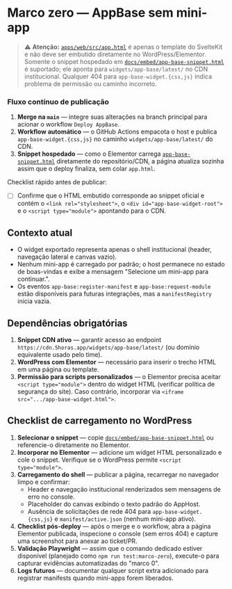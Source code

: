 # Marco zero — AppBase sem mini-app

> ⚠️ **Atenção:** [`apps/web/src/app.html`](../src/app.html) é apenas o template do SvelteKit e não deve ser embutido diretamente no WordPress/Elementor. Somente o snippet hospedado em [`docs/embed/app-base-snippet.html`](../../../docs/embed/app-base-snippet.html) é suportado; ele aponta para `widgets/app-base/latest/` no CDN institucional. Qualquer 404 para `app-base-widget.{css,js}` indica problema de permissão ou caminho incorreto.

### Fluxo contínuo de publicação

1. **Merge na `main`** — integre suas alterações na branch principal para acionar o workflow `Deploy AppBase`.
2. **Workflow automático** — o GitHub Actions empacota o host e publica `app-base-widget.{css,js}` no caminho `widgets/app-base/latest/` do CDN.
3. **Snippet hospedado** — como o Elementor carrega [`app-base-snippet.html`](../../../docs/embed/app-base-snippet.html) diretamente do repositório/CDN, a página atualiza sozinha assim que o deploy finaliza, sem colar `app.html`.

Checklist rápido antes de publicar:

- [ ] Confirme que o HTML embutido corresponde ao snippet oficial e contém o `<link rel="stylesheet">`, o `<div id="app-base-widget-root">` e o `<script type="module">` apontando para o CDN.


## Contexto atual

- O widget exportado representa apenas o shell institucional (header, navegação lateral e canvas vazio).
- Nenhum mini-app é carregado por padrão; o host permanece no estado de boas-vindas e exibe a mensagem "Selecione um mini-app para continuar.".
- Os eventos `app-base:register-manifest` e `app-base:request-module` estão disponíveis para futuras integrações, mas a `manifestRegistry` inicia vazia.

## Dependências obrigatórias

1. **Snippet CDN ativo** — garantir acesso ao endpoint `https://cdn.5horas.app/widgets/app-base/latest/` (ou domínio equivalente usado pelo time).
2. **WordPress com Elementor** — necessário para inserir o trecho HTML em uma página ou template.
3. **Permissão para scripts personalizados** — o Elementor precisa aceitar `<script type="module">` dentro do widget HTML (verificar política de segurança do site). Caso contrário, incorporar via `<iframe src=".../app-base-widget.html">`.

## Checklist de carregamento no WordPress

1. **Selecionar o snippet** — copie [`docs/embed/app-base-snippet.html`](../../../docs/embed/app-base-snippet.html) ou referencie-o diretamente no Elementor.
2. **Incorporar no Elementor** — adicione um widget HTML personalizado e cole o snippet. Verifique se o WordPress permite `<script type="module">`.
3. **Carregamento do shell** — publicar a página, recarregar no navegador limpo e confirmar:
   - Header e navegação institucional renderizados sem mensagens de erro no console.
   - Placeholder do canvas exibindo o texto padrão do AppHost.
   - Ausência de solicitações de rede 404 para `app-base-widget.{css,js}` e `manifest/active.json` (nenhum mini-app ativo).
4. **Checklist pós-deploy** — após o merge e o workflow, abra a página Elementor publicada, inspecione o console (sem erros 404) e capture uma screenshot para anexar ao ticket/PR.
5. **Validação Playwright** — assim que o comando dedicado estiver disponível (planejado como `npm run test:marco-zero`), execute-o para capturar evidências automatizadas do "marco 0".
6. **Logs futuros** — documentar qualquer script extra adicionado para registrar manifests quando mini-apps forem liberados.
